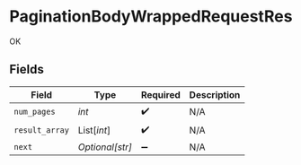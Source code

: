 # PaginationBodyWrappedRequestRes

OK


## Fields

| Field              | Type               | Required           | Description        |
| ------------------ | ------------------ | ------------------ | ------------------ |
| `num_pages`        | *int*              | :heavy_check_mark: | N/A                |
| `result_array`     | List[*int*]        | :heavy_check_mark: | N/A                |
| `next`             | *Optional[str]*    | :heavy_minus_sign: | N/A                |